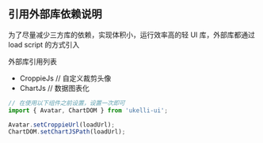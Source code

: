 ## 引用外部库依赖说明

为了尽量减少三方库的依赖，实现体积小，运行效率高的轻 UI 库，外部库都通过 load script 的方式引入

外部库引用列表

- CroppieJs // 自定义裁剪头像
- ChartJs   // 数据图表化

```jsx static
// 在使用以下组件之前设置，设置一次即可
import { Avatar, ChartDOM } from 'ukelli-ui';

Avatar.setCroppieUrl(loadUrl);
ChartDOM.setChartJSPath(loadUrl);
```